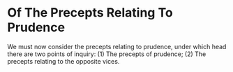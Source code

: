 # Of The Precepts Relating To Prudence

We must now consider the precepts relating to prudence, under which head there are two points of inquiry:
(1) The precepts of prudence;
(2) The precepts relating to the opposite vices.